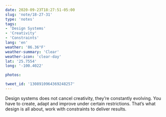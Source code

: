 ```yaml
---
date: 2020-09-23T18:27:51-05:00
slug: 'note/18-27-31'
type: 'notes'
tags:
- 'Design Systems'
- 'Creativity'
- 'Constraints'
lang: 'en'
weather: '86.36°F'
weather-summary: 'Clear'
weather-icon: 'clear-day'
lat: '25.7554'
long: '-100.4022'

photos:

tweet_id: '1308910964369248257'
---
```

Design systems does not cancel creativity, they’re constantly evolving. You have to create, adapt and improve under certain restrictions. That’s what design is all about, work with constraints to deliver results.
  